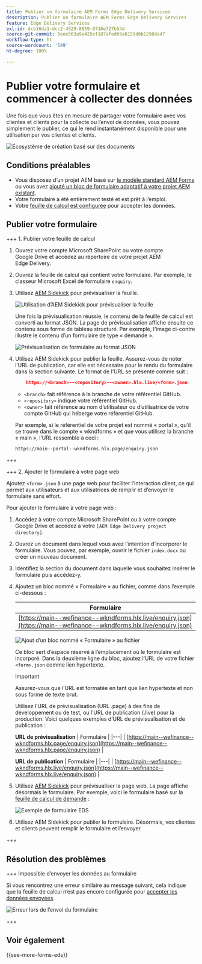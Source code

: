 ```yaml
---
title: Publier un formulaire AEM Forms Edge Delivery Services
description: Publier un formulaire AEM Forms Edge Delivery Services
feature: Edge Delivery Services
exl-id: dcb16da1-dcc2-4529-8859-0716e727b54d
source-git-commit: 5eee563a9a425ef187afed69a8159d8b1298dad7
workflow-type: ht
source-wordcount: '549'
ht-degree: 100%

---
```


# Publier votre formulaire et commencer à collecter des données

Une fois que vous êtes en mesure de partager votre formulaire avec vos clientes et clients pour la collecte ou l’envoi de données, vous pouvez simplement le publier, ce qui le rend instantanément disponible pour une utilisation par vos clientes et clients.

![Écosystème de création basé sur des documents](/help/edge/assets/document-based-authoring-workflow-publish-form.png)

## Conditions préalables

* Vous disposez d’un projet AEM basé sur [le modèle standard AEM Forms](/help/edge/docs/forms/tutorial.md#create-a-new-aem-project-pre-configured-with-adaptive-forms-block) ou vous avez [ajouté un bloc de formulaire adaptatif à votre projet AEM existant](/help/edge/docs/forms/tutorial.md#add-adaptive-forms-block-to-your-existing-aem-project).
* Votre formulaire a été entièrement testé et est prêt à l’emploi.
* Votre [feuille de calcul est configurée](/help/edge/docs/forms/submit-forms.md) pour accepter les données.


## Publier votre formulaire

+++ 1. Publier votre feuille de calcul

1. Ouvrez votre compte Microsoft SharePoint ou votre compte Google Drive et accédez au répertoire de votre projet AEM Edge Delivery.

1. Ouvrez la feuille de calcul qui contient votre formulaire. Par exemple, le classeur Microsoft Excel de formulaire `enquiry`.

1. Utilisez [AEM Sidekick](https://www.aem.live/developer/tutorial#preview-and-publish-your-content) pour prévisualiser la feuille.

   ![Utilisation d’AEM Sidekick pour prévisualiser la feuille](/help/edge/assets/preview-form.png)

   Une fois la prévisualisation réussie, le contenu de la feuille de calcul est converti au format JSON. La page de prévisualisation affiche ensuite ce contenu sous forme de tableau structuré. Par exemple, l’image ci-contre illustre le contenu d’un formulaire de type « demande ».

   ![Prévisualisation de formulaire au format JSON](/help/edge/assets/forms-preview-json-format.png)

1. Utilisez AEM Sidekick pour publier la feuille. Assurez-vous de noter l’URL de publication, car elle est nécessaire pour le rendu du formulaire dans la section suivante. Le format de l’URL se présente comme suit :


   ```JSON
       https://<branch>--<repository>--<owner>.hlx.live/<form>.json
   ```

   * `<branch>` fait référence à la branche de votre référentiel GitHub.
   * `<repository>` indique votre référentiel GitHub.
   * `<owner>` fait référence au nom d’utilisateur ou d’utilisatrice de votre compte GitHub qui héberge votre référentiel GitHub.

   Par exemple, si le référentiel de votre projet est nommé « portal », qu’il se trouve dans le compte « wkndforms » et que vous utilisez la branche « main », l’URL ressemble à ceci :

   `https://main--portal--wkndforms.hlx.page/enquiry.json`

+++

+++ 2. Ajouter le formulaire à votre page web

Ajoutez `<form>.json` à une page web pour faciliter l’interaction client, ce qui permet aux utilisateurs et aux utilisatrices de remplir et d’envoyer le formulaire sans effort.


Pour ajouter le formulaire à votre page web :

1. Accédez à votre compte Microsoft SharePoint ou à votre compte Google Drive et accédez à votre `[AEM Edge Delivery project directory]`.

1. Ouvrez un document dans lequel vous avez l’intention d’incorporer le formulaire. Vous pouvez, par exemple, ouvrir le fichier `index.docx` ou créer un nouveau document.

1. Identifiez la section du document dans laquelle vous souhaitez insérer le formulaire puis accédez-y.

1. Ajoutez un bloc nommé « Formulaire » au fichier, comme dans l’exemple ci-dessous :

   | Formulaire |
   |---|
   | [https://main--wefinance--wkndforms.hlx.live/enquiry.json](https://main--wefinance--wkndforms.hlx.live/enquiry.json) |

   ![Ajout d’un bloc nommé « Formulaire » au fichier](/help/edge/assets/enquiry-doc-to-embed-form.png)

   Ce bloc sert d’espace réservé à l’emplacement où le formulaire est incorporé. Dans la deuxième ligne du bloc, ajoutez l’URL de votre fichier `<form>.json` comme lien hypertexte.

   >[!IMPORTANT]
   >
   >
   > Assurez-vous que l’URL est formatée en tant que lien hypertexte et non sous forme de texte brut.

   Utilisez l’URL de prévisualisation (URL .page) à des fins de développement ou de test, ou l’URL de publication (.live) pour la production. Voici quelques exemples d’URL de prévisualisation et de publication :

   **URL de prévisualisation**
| Formulaire |
|---|
| [https://main--wefinance--wkndforms.hlx.page/enquiry.json](https://main--wefinance--wkndforms.hlx.page/enquiry.json) |


   **URL de publication**
| Formulaire |
|---|
| [https://main--wefinance--wkndforms.hlx.live/enquiry.json](https://main--wefinance--wkndforms.hlx.live/enquiry.json) |

1. Utilisez [AEM Sidekick](https://www.aem.live/developer/tutorial#preview-and-publish-your-content) pour prévisualiser la page web. La page affiche désormais le formulaire. Par exemple, voici le formulaire basé sur la [feuille de calcul de demande](https://docs.google.com/spreadsheets/d/196lukD028RDK_evBelkOonPxC7w0l_IiJ-Yx3DvMfNk/edit#gid=0) :


   ![Exemple de formulaire EDS](/help/edge/assets/eds-form.png)

1. Utilisez AEM Sidekick pour publier le formulaire. Désormais, vos clientes et clients peuvent remplir le formulaire et l’envoyer.

+++

## Résolution des problèmes

+++ Impossible d’envoyer les données au formulaire

Si vous rencontrez une erreur similaire au message suivant, cela indique que la feuille de calcul n’est pas encore configurée pour [accepter les données envoyées](/help/edge/docs/forms/submit-forms.md).

![Erreur lors de l’envoi du formulaire](/help/edge/assets/form-error.png)

+++


## Voir également

{{see-more-forms-eds}}
